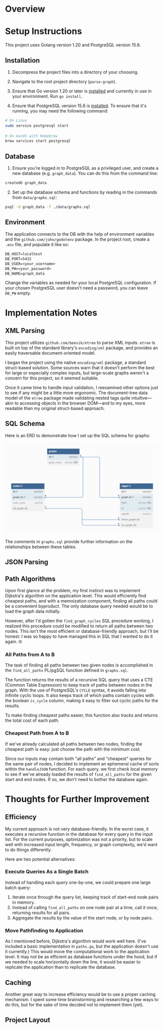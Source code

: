 # Overview

# Setup Instructions

This project uses Golang version 1.20 and PostgreSQL version 15.6.

## Installation

1. Decompress the project files into a directory of your choosing.

2. Navigate to the root project directory (`parse-graph`).

3. Ensure that Go version 1.20 or later is [installed](https://go.dev/dl/) and currently in use in your environment. Run `go install`.

4. Ensure that PostgreSQL version 15.6 is [installed](https://www.postgresql.org/download/). To ensure that it's running, you may need the following command:
```bash
# On Linux
sudo service postgresql start

# On macOS with Homebrew
brew services start postgresql
```

## Database

1. Ensure you're logged in to PostgreSQL as a privileged user, and create a new database (e.g. `graph_data`). You can do this from the command line:
```bash
createdb graph_data
```
2. Set up the database schema and functions by reading in the commands from `data/graphs.sql`:
```bash
psql -d graph_data -f ./data/graphs.sql
```

## Environment

The application connects to the DB with the help of environment variables and the `github.com/joho/godotenv` package. In the project root, create a `.env` file, and populate it like so:
```
DB_HOST=localhost
DB_PORT=5432
DB_USER=<your_username>
DB_PW=<your_password>
DB_NAME=graph_data
```
Change the variables as needed for your local PostgreSQL configuration. If your chosen PostgreSQL user doesn't need a password, you can leave `DB_PW` empty.


# Implementation Notes

## XML Parsing

This project utilizes `github.com/beevik/etree` to parse XML inputs. `etree` is built on top of the standard library's `encoding/xml` package, and provides an easily traversable document-oriented model.

I began the project using the native `encoding/xml` package, a standard struct-based solution. Some sources warn that it doesn't perform the best for large or especially complex inputs, but large-scale graphs weren't a concern for this project, so it seemed suitable.

Once it came time to handle input validation, I reexamined other options just to see if any might be a little more ergonomic. The document-tree data model of the `etree` package made validating nested tags quite intuitive—akin to accessing objects in the browser DOM—and to my eyes, more readable than my original struct-based approach.

## SQL Schema

Here is an ERD to demonstrate how I set up the SQL schema for graphs:

![image](./schema.png)

The comments in `graphs.sql` provide further information on the relationships between these tables.

## JSON Parsing

## Path Algorithms

Upon first glance at the problem, my first instinct was to implement Dijkstra's algorithm on the application level. This would efficiently find cheapest paths, and with a memoization component, finding all paths could be a convenient byproduct. The only database query needed would be to load the graph data initially.

However, after I'd gotten the `find_graph_cycles` SQL procedure working, I realized this procedure could be modified to return all paths between two nodes. This isn't the most efficient or database-friendly approach, but I'll be honest: I was so happy to have managed this in SQL that I wanted to do it again. 🤓 

### All Paths from A to B

The task of finding all paths between two given nodes is accomplished in the `find_all_paths` PL/pgSQL function defined in `graphs.sql`.

The function returns the results of a recursive SQL query that uses a CTE (Common Table Expression) to keep track of paths between nodes in the graph. With the use of PostgreSQL's `CYCLE` syntax, it avoids falling into infinite cyclic loops. It also keeps track of which paths contain cycles with the boolean `is_cycle` column, making it easy to filter out cyclic paths for the results.

To make finding cheapest paths easier, this function also tracks and returns the total cost of each path.

### Cheapest Path from A to B

If we've already calculated all paths between two nodes, finding the cheapest path is easy: just choose the path with the minimum cost.

Since our inputs may contain both "all paths" and "cheapest" queries for the same pair of nodes, I decided to implement an ephemeral cache of sorts within the `handleJSON` function. For each query, we first check local memory to see if we've already loaded the results of `find_all_paths` for the given start and end nodes. If so, we don't need to bother the database again.


# Thoughts for Further Improvement

## Efficiency

My current approach is not very database-friendly. In the worst case, it executes a recursive function in the database for every query in the input list. For the current purposes, optimization was not a priority, but to scale well with increased input length, frequency, or graph complexity, we'd want to do things differently.

Here are two potential alternatives:

### Execute Queries As a Single Batch
Instead of handling each query one-by-one, we could prepare one large batch query:
1. Iterate once through the query list, keeping track of start-end node pairs in memory.
2. Instead of calling `find_all_paths` on one node pair at a time, call it once, returning results for all pairs.
3. Aggregate the results by the value of the start node, or by node pairs.

### Move Pathfinding to Application

As I mentioned before, Dijkstra's algorithm would work well here. (I've included a basic implementation in `paths.go`, but the application doesn't use it currently.) This would move the computational work to the application level. It may not be as efficient as database functions under the hood, but if we needed to scale horizontally down the line, it would be easier to replicate the application than to replicate the database.

## Caching

Another great way to increase efficiency would be to use a proper caching mechanism. I spent some time brainstorming and researching a few ways to do this, but for the sake of time decided not to implement them (yet).

## Project Layout